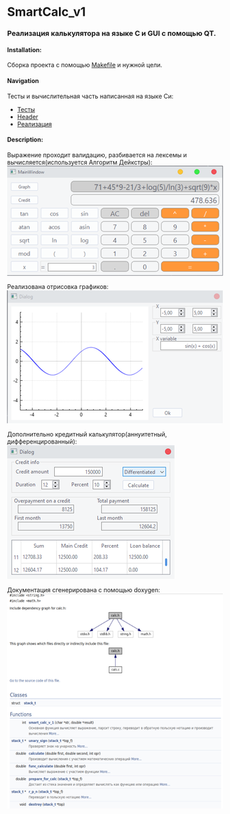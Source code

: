 # SmartCalc_v1

### Реализация калькулятора на языке С и GUI с помощью QT.

#### Installation:
Сборка проекта с помощью [Makefile](https://github.com/GTimsan/SmartCalc_v1/blob/main/src/Makefile) и нужной цели.

#### Navigation
Тесты и вычислительная часть написанная на языке Си:
- [Тесты](https://github.com/GTimsan/SmartCalc_v1/blob/main/src/tests.c)
- [Header](https://github.com/GTimsan/SmartCalc_v1/blob/main/src/calc.h)
- [Реализация](https://github.com/GTimsan/SmartCalc_v1/blob/main/src/calc.c)

#### Description:
Выражение проходит валидацию, разбивается на лексемы и вычисляется(используется Алгоритм Дейкстры):  
![Пример вычислений](./images/1.png)

Реализована отрисовка графиков:  
![Пример графика](./images/2.png)

Дополнительно кредитный калькулятор(аннуитетный, дифференцированный):  
![Пример кредитного калькулятор](./images/3.png)

Документация сгенерирована с помощью doxygen:
![Документация](./images/4.png)
